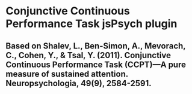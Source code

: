 # Conjunctive Continuous Performance Task jsPsych plugin
## Based on Shalev, L., Ben-Simon, A., Mevorach, C., Cohen, Y., & Tsal, Y. (2011). Conjunctive Continuous Performance Task (CCPT)—A pure measure of sustained attention. Neuropsychologia, 49(9), 2584-2591.